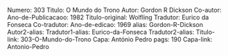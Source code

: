 Numero: 303
Titulo: O Mundo do Trono
Autor: Gordon R Dickson
Co-autor: 
Ano-de-Publicacaoo: 1982
Titulo-original: Wolfling
Tradutor: Eurico da Fonseca
Co-tradutor: 
Ano-de-edicao: 1969
alias: Gordon-R-Dickson
Autor2-alias: 
Tradutor1-alias: Eurico-da-Fonseca
Tradutor2-alias: 
Titulo-link: 303-O-Mundo-do-Trono
Capa: António Pedro
pags: 190
Capa-link: Antonio-Pedro